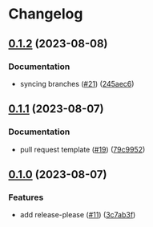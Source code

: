 # Changelog

## [0.1.2](https://github.com/olssonks/pynv/compare/v0.1.1...v0.1.2) (2023-08-08)


### Documentation

* syncing branches ([#21](https://github.com/olssonks/pynv/issues/21)) ([245aec6](https://github.com/olssonks/pynv/commit/245aec675a2f1a89f096e9b2d4b433dbe1209efd))

## [0.1.1](https://github.com/olssonks/pynv/compare/v0.1.0...v0.1.1) (2023-08-07)


### Documentation

* pull request template ([#19](https://github.com/olssonks/pynv/issues/19)) ([79c9952](https://github.com/olssonks/pynv/commit/79c995208aa9e60b1037af5fde3c572e3e7b4593))

## [0.1.0](https://github.com/olssonks/pynv/compare/v0.0.1...v0.1.0) (2023-08-07)


### Features

* add release-please ([#11](https://github.com/olssonks/pynv/issues/11)) ([3c7ab3f](https://github.com/olssonks/pynv/commit/3c7ab3f01806b13f6a45b2fec900f73d36e2227f))
